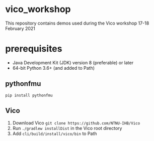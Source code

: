 # vico_workshop

This repository contains demos used during the Vico workshop 17-18 February 2021

# prerequisites

* Java Development Kit (JDK) version 8 (preferable) or later
* 64-bit Python 3.6+ (and added to Path)

## pythonfmu

`pip install pythonfmu`

## Vico

1. Download Vico `git clone https://github.com/NTNU-IHB/Vico`
2. Run `./gradlew installDist` in the Vico root directory
3. Add `cli/build/install/vico/bin` to Path
